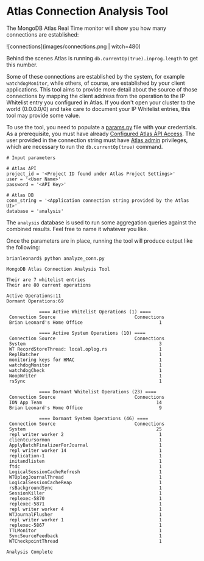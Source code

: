 # Atlas Connection Analysis Tool

The MongoDB Atlas Real Time monitor will show you how many connections are established:

![connections](images/connections.png | witch=480)

Behind the scenes Atlas is running `db.currentOp(true).inprog.length` to get this number.

Some of these connections are established by the system, for example `watchdogMonitor`, while others, of course, are established by your client applications. This tool aims to provide more detail about the source of those connections by mapping the client address from the operation to the IP Whitelist entry you configured in Atlas. If you don't open your cluster to the world (0.0.0.0/0) and take care to document your IP Whitelist entries, this tool may provide some value.

To use the tool, you need to populate a [params.py](params.py) file with your credentials. As a prerequisite, you must have already [Configured Atlas API Access](https://docs.atlas.mongodb.com/configure-api-access/). The user provided in the connection string must have [Atlas admin](https://docs.atlas.mongodb.com/security-add-mongodb-users/#Atlas-admin) privileges, which are necessary to run the `db.currentOp(true)` command.
```
# Input parameters

# Atlas API
project_id = '<Project ID found under Atlas Project Settings>'
user = '<User Name>'
password = '<API Key>'

# Atlas DB
conn_string = '<Application connection string provided by the Atlas UI>'
database = 'analysis'
```
The `analysis` database is used to run some aggregation queries against the combined results. Feel free to name it whatever you like. 

Once the parameters are in place, running the tool will produce output like the following:

```
brianleonard$ python analyze_conn.py

MongoDB Atlas Connection Analysis Tool

Their are 7 whitelist entries
Their are 80 current operations

Active Operations:11
Dormant Operations:69

            ==== Active Whitelist Operations (1) ====
 Connection Source                             Connections
 Brian Leonard's Home Office                            1

            ==== Active System Operations (10) ====
 Connection Source                             Connections
 System                                                 3
 WT RecordStoreThread: local.oplog.rs                   1
 ReplBatcher                                            1
 monitoring keys for HMAC                               1
 watchdogMonitor                                        1
 watchdogCheck                                          1
 NoopWriter                                             1
 rsSync                                                 1

            ==== Dormant Whitelist Operations (23) ====
 Connection Source                             Connections
 ION App Team                                          14
 Brian Leonard's Home Office                            9

            ==== Dormant System Operations (46) ====
 Connection Source                             Connections
 System                                                25
 repl writer worker 2                                   1
 clientcursormon                                        1
 ApplyBatchFinalizerForJournal                          1
 repl writer worker 14                                  1
 replication-1                                          1
 initandlisten                                          1
 ftdc                                                   1
 LogicalSessionCacheRefresh                             1
 WTOplogJournalThread                                   1
 LogicalSessionCacheReap                                1
 rsBackgroundSync                                       1
 SessionKiller                                          1
 replexec-5870                                          1
 replexec-5871                                          1
 repl writer worker 4                                   1
 WTJournalFlusher                                       1
 repl writer worker 1                                   1
 replexec-5867                                          1
 TTLMonitor                                             1
 SyncSourceFeedback                                     1
 WTCheckpointThread                                     1

Analysis Complete
```


